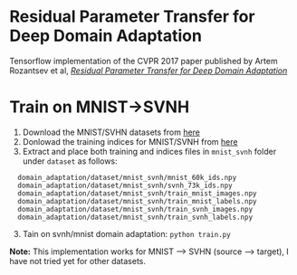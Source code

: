 # Residual Parameter Transfer for Deep Domain Adaptation
Tensorflow implementation of the CVPR 2017 paper published by Artem Rozantsev et al, *[Residual Parameter Transfer for Deep Domain Adaptation](https://arxiv.org/abs/1711.07714)*

# Train on MNIST->SVNH
1. Download the MNIST/SVHN datasets from [here](https://www.dropbox.com/s/wanwuhh1cwf6krs/mnist_svhn.zip?dl=0)
2. Donlowad the training indices for MNIST/SVNH from [here](https://drive.google.com/drive/folders/1N5VQ8ry-tHr53cXjeBzlPifCcMN1VCsb?usp=sharing)
2. Extract and place both training and indices files in `mnist_svnh` folder under `dataset` as follows:
```
  domain_adaptation/dataset/mnist_svnh/mnist_60k_ids.npy
  domain_adaptation/dataset/mnist_svnh/svnh_73k_ids.npy
  domain_adaptation/dataset/mnist_svnh/train_mnist_images.npy
  domain_adaptation/dataset/mnist_svnh/train_mnist_labels.npy
  domain_adaptation/dataset/mnist_svnh/train_svnh_images.npy
  domain_adaptation/dataset/mnist_svnh/train_svnh_labels.npy
```
3. Tain on svnh/mnist domain adaptation: `python train.py`

**Note:** This implementation works for MNIST --> SVHN (source --> target), I have not tried yet for other datasets.
